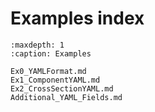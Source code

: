 # Examples index


```{toctree}
:maxdepth: 1
:caption: Examples

Ex0_YAMLFormat.md
Ex1_ComponentYAML.md
Ex2_CrossSectionYAML.md
Additional_YAML_Fields.md
```
